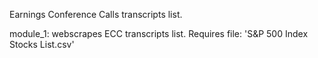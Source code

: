 Earnings Conference Calls transcripts list. 

module_1: webscrapes ECC transcripts list.  Requires file: 'S&P 500 Index Stocks List.csv'
